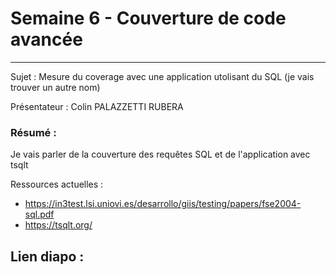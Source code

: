 # Semaine 6 - Couverture de code avancée

******

Sujet : Mesure du coverage avec une application utolisant du SQL (je vais trouver un autre nom)

Présentateur : Colin PALAZZETTI RUBERA

### Résumé : 
Je vais parler de la couverture des requêtes SQL et de l'application avec tsqlt


Ressources actuelles :
- https://in3test.lsi.uniovi.es/desarrollo/giis/testing/papers/fse2004-sql.pdf
- https://tsqlt.org/

Lien diapo :
- 
